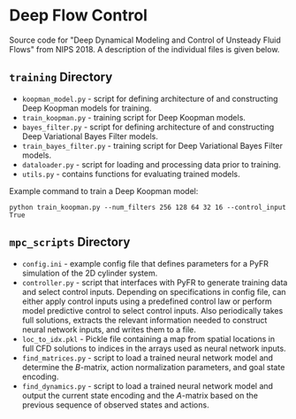# Deep Flow Control
Source code for "Deep Dynamical Modeling and Control of Unsteady Fluid Flows" from NIPS 2018. A description of the individual files is given below.

## ```training``` Directory
* ```koopman_model.py``` - script for defining architecture of and constructing Deep Koopman models for training.
* ```train_koopman.py``` - training script for Deep Koopman models.
* ```bayes_filter.py``` - script for defining architecture of and constructing Deep Variational Bayes Filter models.
* ```train_bayes_filter.py``` - training script for Deep Variational Bayes Filter models.
* ```dataloader.py``` - script for loading and processing data prior to training.
* ```utils.py``` - contains functions for evaluating trained models.

Example command to train a Deep Koopman model:

```python train_koopman.py --num_filters 256 128 64 32 16 --control_input True```

## ```mpc_scripts``` Directory
* ```config.ini``` - example config file that defines parameters for a PyFR simulation of the 2D cylinder system.
* ```controller.py``` - script that interfaces with PyFR to generate training data and select control inputs. Depending on specifications in config file, can either apply control inputs using a predefined control law or perform model predictive control to select control inputs. Also periodically takes full solutions, extracts the relevant information needed to construct neural network inputs, and writes them to a file.
* ```loc_to_idx.pkl``` - Pickle file containing a map from spatial locations in full CFD solutions to indices in the arrays used as neural network inputs.
* ```find_matrices.py``` - script to load a trained neural network model and determine the $B$-matrix, action normalization parameters, and goal state encoding.
* ```find_dynamics.py``` - script to load a trained neural network model and output the current state encoding and the $A$-matrix based on the previous sequence of observed states and actions.





